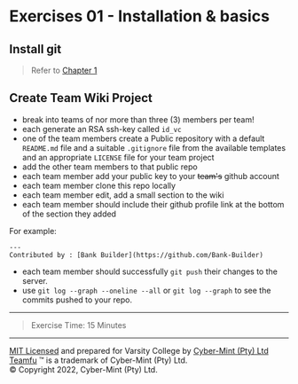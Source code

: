# Exercises 01 - Installation & basics

## Install git

> Refer to [Chapter 1](./chapter-01.md)

## Create Team Wiki Project
* break into teams of nor more than three (3) members per team!
* each generate an RSA ssh-key called `id_vc`
* one of the team members create a Public repository with a default `README.md` file and a suitable `.gitignore` file from the available templates and an appropriate `LICENSE` file for your team project
* add the other team members to that public repo
* each team member add your public key to your ~~team's~~ github account
* each team member clone this repo locally
* each team member edit, add a small section to the wiki
* each team member should include their github profile link at the bottom of the section they added

For example:
```
---
Contributed by : [Bank Builder](https://github.com/Bank-Builder)
```
* each team member should successfully `git push` their changes to the server.
* use `git log --graph --oneline --all` or `git log --graph` to see the commits pushed to your repo.

---
> Exercise Time: 15 Minutes


---
[MIT Licensed](LICENSE) and prepared for Varsity College by [Cyber-Mint (Pty) Ltd](https://www.cyber-mint.com)<br>
[Teamfu](https://teamfu.tech) &trade; is a trademark of Cyber-Mint (Pty) Ltd.<br>
&copy; Copyright 2022, Cyber-Mint (Pty) Ltd.

